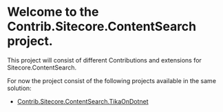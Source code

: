 Welcome to the Contrib.Sitecore.ContentSearch project.
=====================================

This project will consist of different Contributions and extensions for Sitecore.ContentSearch.

For now the project consist of the following projects available in the same solution:
* [Contrib.Sitecore.ContentSearch.TikaOnDotnet](https://github.com/michaelthyregod/Contrib.Sitecore.ContentSearch/tree/master/src/Contrib.Sitecore.ContentSearch.TikaOnDotnet/README.md)
